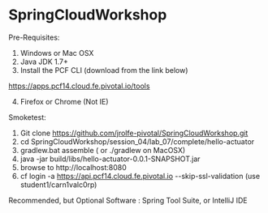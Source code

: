 # SpringCloudWorkshop

Pre-Requisites:

1. Windows or Mac OSX 
2. Java JDK 1.7+ 
3. Install the PCF CLI (download from the link below)

https://apps.pcf14.cloud.fe.pivotal.io/tools 

4. Firefox or Chrome (Not IE)


Smoketest:

1. Git clone https://github.com/jrolfe-pivotal/SpringCloudWorkshop.git 
2. cd SpringCloudWorkshop/session_04/lab_07/complete/hello-actuator
3. gradlew.bat assemble ( or ./gradlew on MacOSX)
4. java -jar build/libs/hello-actuator-0.0.1-SNAPSHOT.jar
5. browse to http://localhost:8080
6. cf login -a https://api.pcf14.cloud.fe.pivotal.io --skip-ssl-validation (use student1/carn1valc0rp)

Recommended, but Optional Software : Spring Tool Suite, or IntelliJ IDE
